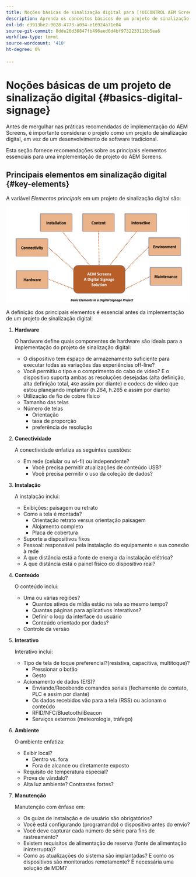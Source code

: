 ```yaml
---
title: Noções básicas de sinalização digital para [!UICONTROL AEM Screens]
description: Aprenda os conceitos básicos de um projeto de sinalização digital.
exl-id: e3913be2-9028-4773-a034-e16924a71e04
source-git-commit: 8dde26d36847fb496aed6d4bf9732233116b5ea6
workflow-type: tm+mt
source-wordcount: '410'
ht-degree: 0%

---
```


# Noções básicas de um projeto de sinalização digital {#basics-digital-signage}

Antes de mergulhar nas práticas recomendadas de implementação do AEM Screens, é importante considerar o projeto como um projeto de sinalização digital, em vez de um desenvolvimento de software tradicional.

Esta seção fornece recomendações sobre os principais elementos essenciais para uma implementação de projeto do AEM Screens.

## Principais elementos em sinalização digital {#key-elements}

A variável *Elementos principais* em um projeto de sinalização digital são:

![](/help/assets/Elements-Revised.png)

A definição dos principais elementos é essencial antes da implementação de um projeto de sinalização digital:

1. **Hardware**

   O hardware define quais componentes de hardware são ideais para a implementação do projeto de sinalização digital:
   * O dispositivo tem espaço de armazenamento suficiente para executar todas as variações das experiências off-line?
   * Você permitiu o tipo e o comprimento do cabo de vídeo? E o dispositivo suporta ambas as resoluções desejadas (alta definição, alta definição total, `4K`e assim por diante) e codecs de vídeo que estou planejando implantar (h.264, h.265 e assim por diante)
   * Utilização de fio de cobre físico
   * Tamanho das telas
   * Número de telas
      * Orientação
      * taxa de proporção
      * preferência de resolução

1. **Conectividade**

   A conectividade enfatiza as seguintes questões:
   * Em rede (celular ou wi-fi) ou independente?
      * Você precisa permitir atualizações de conteúdo USB?
      * Você precisa permitir o uso da coleção de dados?

1. **Instalação**

   A instalação inclui:
   * Exibições: paisagem ou retrato
   * Como a tela é montada?
      * Orientação retrato versus orientação paisagem
      * Alojamento completo
      * Placa de cobertura
   * Suporte a dispositivos fixos
   * Pessoal: responsável pela instalação do equipamento e sua conexão à rede
   * A que distância está a fonte de energia da instalação elétrica?
   * A que distância está o painel físico do dispositivo real?

1. **Conteúdo**

   O conteúdo inclui:
   * Uma ou várias regiões?
      * Quantos ativos de mídia estão na tela ao mesmo tempo?
      * Quantas páginas para aplicativos interativos?
      * Definir o loop da interface do usuário
      * Conteúdo orientado por dados?
   * Controle da versão

1. **Interativo**

   Interativo inclui:
   * Tipo de tela de toque preferencial?(resistiva, capacitiva, multitoque)?
      * Pressionar o botão
      * Gesto
   * Acionamento de dados (E/S)?
      * Enviando/Recebendo comandos seriais (fechamento de contato, PLC e assim por diante)
      * Os dados recebidos vão para a tela (RSS) ou acionam o conteúdo
      * RFID/NFC/Bluetooth/iBeacon
      * Serviços externos (meteorologia, tráfego)

1. **Ambiente**

   O ambiente enfatiza:
   * Exibir local?
      * Dentro vs. fora
      * Fora de alcance ou diretamente exposto
   * Requisito de temperatura especial?
   * Prova de vândalo?
   * Alta luz ambiente? Contrastes fortes?

1. **Manutenção**

   Manutenção com ênfase em:

   * Os guias de instalação e de usuário são obrigatórios?
   * Você está configurando (programando) o dispositivo antes do envio?
   * Você deve capturar cada número de série para fins de rastreamento?
   * Existem requisitos de alimentação de reserva (fonte de alimentação ininterrupta)?
   * Como as atualizações do sistema são implantadas? E como os dispositivos são monitorados remotamente? É necessária uma solução de MDM?
